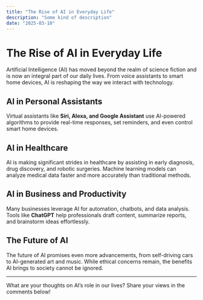 ```yaml
---
title: "The Rise of AI in Everyday Life"
description: "Some kind of description"
date: "2025-03-10"
---
```


# The Rise of AI in Everyday Life

Artificial Intelligence (AI) has moved beyond the realm of science fiction and is now an integral part of our daily lives. From voice assistants to smart home devices, AI is reshaping the way we interact with technology.

## AI in Personal Assistants

Virtual assistants like **Siri, Alexa, and Google Assistant** use AI-powered algorithms to provide real-time responses, set reminders, and even control smart home devices.

## AI in Healthcare

AI is making significant strides in healthcare by assisting in early diagnosis, drug discovery, and robotic surgeries. Machine learning models can analyze medical data faster and more accurately than traditional methods.

## AI in Business and Productivity

Many businesses leverage AI for automation, chatbots, and data analysis. Tools like **ChatGPT** help professionals draft content, summarize reports, and brainstorm ideas effortlessly.

## The Future of AI

The future of AI promises even more advancements, from self-driving cars to AI-generated art and music. While ethical concerns remain, the benefits AI brings to society cannot be ignored.

---

What are your thoughts on AI’s role in our lives? Share your views in the comments below!
